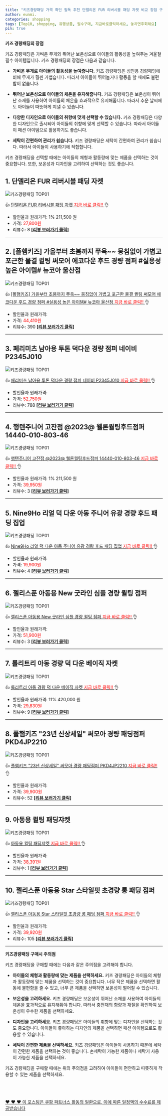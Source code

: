 ```yaml
---
title: "키즈경량패딩 가격 확인 필독 추천 단델리온 FUR 리버시블 패딩 자켓 비교 장점 구매가이드"
author: eunmi.
categories: shopping
tags: [Top10, shopping, 유행상품, 필수구매, 지금바로클릭하세요, 놓치면후회해요]
pin: true
---
```

**키즈 경량패딩의 장점**

키즈 경량패딩은 가벼운 무게와 뛰어난 보온성으로 아이들의 활동성을 높여주는 겨울철 필수 아이템입니다. 키즈 경량패딩의 장점은 다음과 같습니다.

* **가벼운 무게로 아이들의 활동성을 높여줍니다.** 키즈 경량패딩은 성인용 경량패딩에 비해 무게가 훨씬 가볍습니다. 따라서 아이들이 뛰어놀거나 활동을 할 때에도 불편함이 없습니다.

* **뛰어난 보온성으로 아이들의 체온을 유지해줍니다.** 키즈 경량패딩은 보온성이 뛰어난 소재를 사용하여 아이들의 체온을 효과적으로 유지해줍니다. 따라서 추운 날씨에도 아이들이 따뜻하게 지낼 수 있습니다.

* **다양한 디자인으로 아이들의 취향에 맞게 선택할 수 있습니다.** 키즈 경량패딩은 다양한 디자인으로 출시되어 아이들의 취향에 맞게 선택할 수 있습니다. 따라서 아이들이 패션 아이템으로 활용하기도 좋습니다.

* **세탁이 간편하여 관리가 쉽습니다.** 키즈 경량패딩은 세탁이 간편하여 관리가 쉽습니다. 따라서 아이들이 사용하기에 적합합니다.

키즈 경량패딩을 선택할 때에는 아이들의 체형과 활동량에 맞는 제품을 선택하는 것이 중요합니다. 또한, 보온성과 디자인을 고려하여 선택하는 것도 좋습니다.

   

## 1. 단델리온 FUR 리버시블 패딩 자켓

![키즈경량패딩 TOP01](https://thumbnail6.coupangcdn.com/thumbnails/remote/230x230ex/image/vendor_inventory/56c6/f9c4d38296f4928bd2a17aadba2d666cb0a7fb8c4224ec5ef7c49085f74c.jpg)


👍 [단델리온 FUR 리버시블 패딩 자켓 <font color=red> 지금 바로 클릭!! </font> ](https://link.coupang.com/re/AFFSDP?lptag=AF3617701&subid=GithubCoopas&pageKey=6871416496&traceid=V0-153&itemId=16439116554&vendorItemId=87507604712) 👌 


- 할인율과 원래가격: 1%  211,500   원
- 가격: <span style='color:red'>27,800원</span>
- 리뷰수: 8  [**[리뷰 보러가기 클릭]**](https://link.coupang.com/re/AFFSDP?lptag=AF3617701&subid=GithubCoopas&pageKey=6871416496&traceid=V0-153&itemId=16439116554&vendorItemId=87507604712)

---


   

## 2. [폴햄키즈] 가을부터 초봄까지 쭈욱~~ 뭉침없이 가볍고 포근한 물결 퀼팅 써모어 에코다운 후드 경량 점퍼 #실용성 높은 아이템# 뉴코아 울산점

![키즈경량패딩 TOP01](https://thumbnail9.coupangcdn.com/thumbnails/remote/230x230ex/image/vendor_inventory/9d82/9ae61a8f892bf88cf9a74858a764c91481a4b10f63e63a0338469a2bb852.jpg)


👍 [[폴햄키즈] 가을부터 초봄까지 쭈욱~~ 뭉침없이 가볍고 포근한 물결 퀼팅 써모어 에코다운 후드 경량 점퍼 #실용성 높은 아이템# 뉴코아 울산점 <font color=red> 지금 바로 클릭!! </font> ](https://link.coupang.com/re/AFFSDP?lptag=AF3617701&subid=GithubCoopas&pageKey=7585234707&traceid=V0-153&itemId=20031747078&vendorItemId=87128276099) 👌 


- 할인율과 원래가격: 
- 가격: <span style='color:red'>44,410원</span>
- 리뷰수: 390  [**[리뷰 보러가기 클릭]**](https://link.coupang.com/re/AFFSDP?lptag=AF3617701&subid=GithubCoopas&pageKey=7585234707&traceid=V0-153&itemId=20031747078&vendorItemId=87128276099)

---


   

## 3. 페리미츠 남아용 투톤 덕다운 경량 점퍼 네이비 P2345J010

![키즈경량패딩 TOP01](https://thumbnail8.coupangcdn.com/thumbnails/remote/230x230ex/image/vendor_inventory/a475/9341321a530aa9c1141580c06fb1b271cf06825b37a5856528b2e33ae5f3.jpeg)


👍 [페리미츠 남아용 투톤 덕다운 경량 점퍼 네이비 P2345J010 <font color=red> 지금 바로 클릭!! </font> ](https://link.coupang.com/re/AFFSDP?lptag=AF3617701&subid=GithubCoopas&pageKey=7618158250&traceid=V0-153&itemId=20191528052&vendorItemId=87282710117) 👌 


- 할인율과 원래가격: 
- 가격: <span style='color:red'>52,750원</span>
- 리뷰수: 788  [**[리뷰 보러가기 클릭]**](https://link.coupang.com/re/AFFSDP?lptag=AF3617701&subid=GithubCoopas&pageKey=7618158250&traceid=V0-153&itemId=20191528052&vendorItemId=87282710117)

---


   

## 4. 행텐주니어 고잔점 @2023@ 웰론퀄팅후드점퍼 14440-010-803-46

![키즈경량패딩 TOP01](https://thumbnail7.coupangcdn.com/thumbnails/remote/230x230ex/image/vendor_inventory/5b0b/d94006368cb59c6e53156bc54b38900d6a1f185b990a8a5b431be9d904a0.JPG)


👍 [행텐주니어 고잔점 @2023@ 웰론퀄팅후드점퍼 14440-010-803-46 <font color=red> 지금 바로 클릭!! </font> ](https://link.coupang.com/re/AFFSDP?lptag=AF3617701&subid=GithubCoopas&pageKey=7612818087&traceid=V0-153&itemId=20166069159&vendorItemId=87258390243) 👌 


- 할인율과 원래가격: 1%  211,500   원
- 가격: <span style='color:red'>39,950원</span>
- 리뷰수: 3  [**[리뷰 보러가기 클릭]**](https://link.coupang.com/re/AFFSDP?lptag=AF3617701&subid=GithubCoopas&pageKey=7612818087&traceid=V0-153&itemId=20166069159&vendorItemId=87258390243)

---


   

## 5. Nine9Ho 리얼 덕 다운 아동 주니어 유광 경량 후드 패딩 집업

![키즈경량패딩 TOP01](https://thumbnail8.coupangcdn.com/thumbnails/remote/230x230ex/image/vendor_inventory/9068/87d09cf2fdbd56d5780c34e9331d9ee7f275074a9635e0dc80bbc379879d.jpg)


👍 [Nine9Ho 리얼 덕 다운 아동 주니어 유광 경량 후드 패딩 집업 <font color=red> 지금 바로 클릭!! </font> ](https://link.coupang.com/re/AFFSDP?lptag=AF3617701&subid=GithubCoopas&pageKey=7662415327&traceid=V0-153&itemId=20417593000&vendorItemId=87499344406) 👌 


- 할인율과 원래가격: 
- 가격: <span style='color:red'>19,900원</span>
- 리뷰수: 4  [**[리뷰 보러가기 클릭]**](https://link.coupang.com/re/AFFSDP?lptag=AF3617701&subid=GithubCoopas&pageKey=7662415327&traceid=V0-153&itemId=20417593000&vendorItemId=87499344406)

---


   

## 6. 젤리스푼 아동용 New 굿라인 심플 경량 퀼팅 점퍼

![키즈경량패딩 TOP01](https://thumbnail10.coupangcdn.com/thumbnails/remote/230x230ex/image/retail/images/2023/09/12/18/0/3b999cc5-387d-4cd3-8fd3-06023710f9a3.jpg)


👍 [젤리스푼 아동용 New 굿라인 심플 경량 퀼팅 점퍼 <font color=red> 지금 바로 클릭!! </font> ](https://link.coupang.com/re/AFFSDP?lptag=AF3617701&subid=GithubCoopas&pageKey=7593203288&traceid=V0-153&itemId=20069485092&vendorItemId=87165288480) 👌 


- 할인율과 원래가격: 
- 가격: <span style='color:red'>51,900원</span>
- 리뷰수: 3  [**[리뷰 보러가기 클릭]**](https://link.coupang.com/re/AFFSDP?lptag=AF3617701&subid=GithubCoopas&pageKey=7593203288&traceid=V0-153&itemId=20069485092&vendorItemId=87165288480)

---


   

## 7. 롤리트리 아동 경량 덕 다운 베이직 자켓

![키즈경량패딩 TOP01](https://thumbnail10.coupangcdn.com/thumbnails/remote/230x230ex/image/retail/images/146335818733594-3e77dd32-2cf4-478a-9933-c13a7dae73c5.jpg)


👍 [롤리트리 아동 경량 덕 다운 베이직 자켓 <font color=red> 지금 바로 클릭!! </font> ](https://link.coupang.com/re/AFFSDP?lptag=AF3617701&subid=GithubCoopas&pageKey=6690428680&traceid=V0-153&itemId=15458505636&vendorItemId=82678059215) 👌 


- 할인율과 원래가격: 11%  420,000   원
- 가격: <span style='color:red'>29,830원</span>
- 리뷰수: 9  [**[리뷰 보러가기 클릭]**](https://link.coupang.com/re/AFFSDP?lptag=AF3617701&subid=GithubCoopas&pageKey=6690428680&traceid=V0-153&itemId=15458505636&vendorItemId=82678059215)

---


   

## 8. 폴햄키즈 "23년 신상세일" 써모아 경량 패딩점퍼 PKD4JP2210

![키즈경량패딩 TOP01](https://thumbnail6.coupangcdn.com/thumbnails/remote/230x230ex/image/vendor_inventory/4503/3f394194b44731f825ffb9c49ff9ce8d9cb0041282a8ff04d64720c0f681.jpg)


👍 [폴햄키즈 "23년 신상세일" 써모아 경량 패딩점퍼 PKD4JP2210 <font color=red> 지금 바로 클릭!! </font> ](https://link.coupang.com/re/AFFSDP?lptag=AF3617701&subid=GithubCoopas&pageKey=7555968653&traceid=V0-153&itemId=19895766591&vendorItemId=86995955518) 👌 


- 할인율과 원래가격: 
- 가격: <span style='color:red'>39,900원</span>
- 리뷰수: 52  [**[리뷰 보러가기 클릭]**](https://link.coupang.com/re/AFFSDP?lptag=AF3617701&subid=GithubCoopas&pageKey=7555968653&traceid=V0-153&itemId=19895766591&vendorItemId=86995955518)

---


   

## 9. 아동용 퀼팅 패딩쟈켓

![키즈경량패딩 TOP01](https://thumbnail9.coupangcdn.com/thumbnails/remote/230x230ex/image/rs_quotation_api/iofpe9xc/d9abe8d5b2d8414a85eeb50fd338562c.jpg)


👍 [아동용 퀼팅 패딩쟈켓 <font color=red> 지금 바로 클릭!! </font> ](https://link.coupang.com/re/AFFSDP?lptag=AF3617701&subid=GithubCoopas&pageKey=6900254452&traceid=V0-153&itemId=16593219229&vendorItemId=87640505040) 👌 


- 할인율과 원래가격: 
- 가격: <span style='color:red'>38,391원</span>
- 리뷰수: 1  [**[리뷰 보러가기 클릭]**](https://link.coupang.com/re/AFFSDP?lptag=AF3617701&subid=GithubCoopas&pageKey=6900254452&traceid=V0-153&itemId=16593219229&vendorItemId=87640505040)

---


   

## 10. 젤리스푼 아동용 Star 스타일핏 초경량 롱 패딩 점퍼

![키즈경량패딩 TOP01](https://thumbnail9.coupangcdn.com/thumbnails/remote/230x230ex/image/vendor_inventory/c0a1/7eec7d9d638674bf8f65c399042555468dd07660de3350c0e4b87d7745fc.jpg)


👍 [젤리스푼 아동용 Star 스타일핏 초경량 롱 패딩 점퍼 <font color=red> 지금 바로 클릭!! </font> ](https://link.coupang.com/re/AFFSDP?lptag=AF3617701&subid=GithubCoopas&pageKey=6761110984&traceid=V0-153&itemId=15845353533&vendorItemId=86948837613) 👌 


- 할인율과 원래가격: 
- 가격: <span style='color:red'>39,920원</span>
- 리뷰수: 105  [**[리뷰 보러가기 클릭]**](https://link.coupang.com/re/AFFSDP?lptag=AF3617701&subid=GithubCoopas&pageKey=6761110984&traceid=V0-153&itemId=15845353533&vendorItemId=86948837613)

---
**키즈경량패딩 구매시 주의점**

키즈 경량패딩을 구매할 때에는 다음과 같은 주의점을 고려해야 합니다.

* **아이들의 체형과 활동량에 맞는 제품을 선택하세요.** 키즈 경량패딩은 아이들의 체형과 활동량에 맞는 제품을 선택하는 것이 중요합니다. 너무 작은 제품을 선택하면 활동에 불편함을 줄 수 있고, 너무 큰 제품을 선택하면 보온성이 떨어질 수 있습니다.

* **보온성을 고려하세요.** 키즈 경량패딩은 보온성이 뛰어난 소재를 사용하여 아이들의 체온을 효과적으로 유지해줘야 합니다. 따라서 충전재의 함량과 재질을 확인하여 보온성이 우수한 제품을 선택하세요.

* **디자인을 고려하세요.** 키즈 경량패딩은 아이들의 취향에 맞는 디자인을 선택하는 것도 중요합니다. 아이들이 좋아하는 디자인의 제품을 선택하면 패션 아이템으로도 활용할 수 있습니다.

* **세탁이 간편한 제품을 선택하세요.** 키즈 경량패딩은 아이들이 사용하기 때문에 세탁이 간편한 제품을 선택하는 것이 좋습니다. 손세탁이 가능한 제품이나 세탁기 사용이 가능한 제품을 선택하세요.

키즈 경량패딩을 구매할 때에는 위의 주의점을 고려하여 아이들이 편안하고 따뜻하게 착용할 수 있는 제품을 선택하세요.<br><br><br><br><br> [ ❤ ❤ ❤ 이 포스팅은 쿠팡 파트너스 활동의 일환으로, 이에 따른 일정액의 수수료를 제공받습니다](https://link.coupang.com/a/bcEFyh)